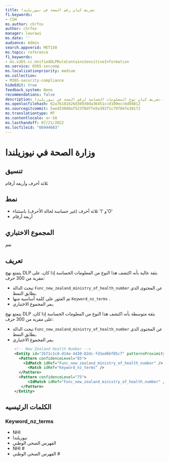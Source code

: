 ```yaml
---
title: تعريف كيان رقم الصحة في نيوزيلندا
f1.keywords:
- CSH
ms.author: chrfox
author: chrfox
manager: laurawi
ms.date: ''
audience: Admin
search.appverid: MET150
ms.topic: reference
f1_keywords:
- ms.o365.cc.UnifiedDLPRuleContainsSensitiveInformation
ms.service: O365-seccomp
ms.localizationpriority: medium
ms.collection:
- M365-security-compliance
hideEdit: true
feedback_system: None
recommendations: false
description: تعريف كيان نوع المعلومات الحساسة لرقم الصحة في نيوزيلندا.
ms.openlocfilehash: 62a7b181626d36930da36451ccd109ecc6d04812
ms.sourcegitcommit: 5aed330d8af523f0dffe5e392f1c79f047e38172
ms.translationtype: MT
ms.contentlocale: ar-SA
ms.lasthandoff: 07/21/2022
ms.locfileid: "66944683"
---
```

# <a name="new-zealand-ministry-of-health-number"></a>وزارة الصحة في نيوزيلندا

## <a name="format"></a>تنسيق

ثلاثة أحرف وأربعة أرقام

## <a name="pattern"></a>نمط

- ثلاثة أحرف (غير حساسة لحالة الأحرف) باستثناء 'I' و'O'
- أربعة أرقام

## <a name="checksum"></a>المجموع الاختباري

نعم

## <a name="definition"></a>تعريف

يتمتع نهج DLP بثقة عالية بأنه اكتشف هذا النوع من المعلومات الحساسة إذا كان، على مقربة من 300 حرف:

- تبحث الدالة `Func_new_zealand_ministry_of_health_number` عن المحتوى الذي يطابق النمط.
- تم العثور على كلمة أساسية منها `Keyword_nz_terms` .
- يمر المجموع الاختباري.

يتمتع نهج DLP بثقة متوسطة بأنه اكتشف هذا النوع من المعلومات الحساسة إذا كان، على مقربة من 300 حرف:

- تبحث الدالة `Func_new_zealand_ministry_of_health_number` عن المحتوى الذي يطابق النمط.
- يمر المجموع الاختباري.

```xml
    <!-- New Zealand Health Number -->
    <Entity id="2b71c1c8-d14e-4430-82dc-fd1ed6bf05c7" patternsProximity="300" recommendedConfidence="85">
      <Pattern confidenceLevel="85">
        <IdMatch idRef="Func_new_zealand_ministry_of_health_number" />
          <Match idRef="Keyword_nz_terms" />
      </Pattern>
      <Pattern confidenceLevel="75">
          <IdMatch idRef="Func_new_zealand_ministry_of_health_number" />
       </Pattern>
    </Entity>
```

## <a name="keywords"></a>الكلمات الرئيسيه

### <a name="keyword_nz_terms"></a>Keyword_nz_terms

- NHI
- نيوزيلندا
- الفهرس الصحي الوطني
- NHI #
- الفهرس الصحي الوطني #
